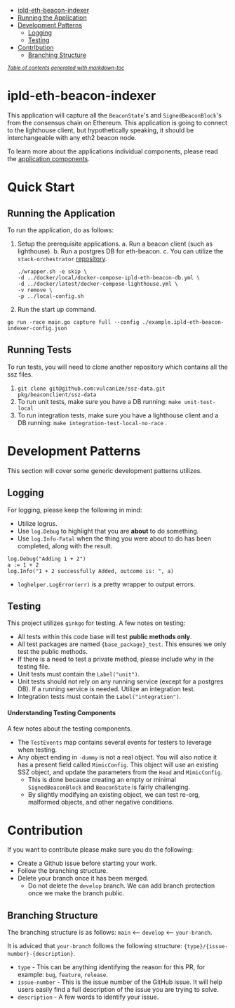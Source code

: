 - [ipld-eth-beacon-indexer](#ipld-eth-beacon-indexer)
- [Running the Application](#running-the-application)
- [Development Patterns](#development-patterns)
  - [Logging](#logging)
  - [Testing](#testing)
- [Contribution](#contribution)
  - [Branching Structure](#branching-structure)

<small><i><a href='http://ecotrust-canada.github.io/markdown-toc/'>Table of contents generated with markdown-toc</a></i></small>

# ipld-eth-beacon-indexer

This application will capture all the `BeaconState`'s and `SignedBeaconBlock`'s from the consensus chain on Ethereum. This application is going to connect to the lighthouse client, but hypothetically speaking, it should be interchangeable with any eth2 beacon node.

To learn more about the applications individual components, please read the [application components](/application_component.md).

# Quick Start

## Running the Application

To run the application, do as follows:

1. Setup the prerequisite applications.
   a. Run a beacon client (such as lighthouse).
   b. Run a postgres DB for eth-beacon.
   c. You can utilize the `stack-orchestrator` [repository](https://github.com/vulcanize/stack-orchestrato).

   ```
   ./wrapper.sh -e skip \
   -d ../docker/local/docker-compose-ipld-eth-beacon-db.yml \
   -d ../docker/latest/docker-compose-lighthouse.yml \
   -v remove \
   -p ../local-config.sh

   ```

2. Run the start up command.

```
go run -race main.go capture full --config ./example.ipld-eth-beacon-indexer-config.json
```

## Running Tests

To run tests, you will need to clone another repository which contains all the ssz files.

1. `git clone git@github.com:vulcanize/ssz-data.git pkg/beaconclient/ssz-data`
2. To run unit tests, make sure you have a DB running: `make unit-test-local`
3. To run integration tests, make sure you have a lighthouse client and a DB running: `make integration-test-local-no-race` .

# Development Patterns

This section will cover some generic development patterns utilizes.

## Logging

For logging, please keep the following in mind:

- Utilize logrus.
- Use `log.Debug` to highlight that you are **about** to do something.
- Use `log.Info-Fatal` when the thing you were about to do has been completed, along with the result.

```
log.Debug("Adding 1 + 2")
a := 1 + 2
log.Info("1 + 2 successfully Added, outcome is: ", a)
```

- `loghelper.LogError(err)` is a pretty wrapper to output errors.

## Testing

This project utilizes `ginkgo` for testing. A few notes on testing:

- All tests within this code base will test **public methods only**.
- All test packages are named `{base_package}_test`. This ensures we only test the public methods.
- If there is a need to test a private method, please include why in the testing file.
- Unit tests must contain the `Label("unit")`.
- Unit tests should not rely on any running service (except for a postgres DB). If a running service is needed. Utilize an integration test.
- Integration tests must contain the `Label("integration")`.

#### Understanding Testing Components

A few notes about the testing components.

- The `TestEvents` map contains several events for testers to leverage when testing.
- Any object ending in `-dummy` is not a real object. You will also notice it has a present field called `MimicConfig`. This object will use an existing SSZ object, and update the parameters from the `Head` and `MimicConfig`.
  - This is done because creating an empty or minimal `SignedBeaconBlock` and `BeaconState` is fairly challenging.
  - By slightly modifying an existing object, we can test re-org, malformed objects, and other negative conditions.

# Contribution

If you want to contribute please make sure you do the following:

- Create a Github issue before starting your work.
- Follow the branching structure.
- Delete your branch once it has been merged.
  - Do not delete the `develop` branch. We can add branch protection once we make the branch public.

## Branching Structure

The branching structure is as follows: `main` <-- `develop` <-- `your-branch`.

It is adviced that `your-branch` follows the following structure: `{type}/{issue-number}-{description}`.

- `type` - This can be anything identifying the reason for this PR, for example: `bug`, `feature`, `release`.
- `issue-number` - This is the issue number of the GitHub issue. It will help users easily find a full description of the issue you are trying to solve.
- `description` - A few words to identify your issue.
